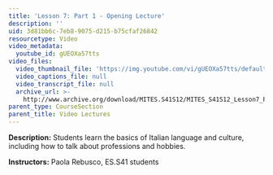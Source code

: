```yaml
---
title: 'Lesson 7: Part 1 - Opening Lecture'
description: ''
uid: 3d81bb6c-7eb8-9075-d215-b75cfaf26842
resourcetype: Video
video_metadata:
  youtube_id: gUEOXa57tts
video_files:
  video_thumbnail_file: 'https://img.youtube.com/vi/gUEOXa57tts/default.jpg'
  video_captions_file: null
  video_transcript_file: null
  archive_url: >-
    http://www.archive.org/download/MITES.S41S12/MITES_S41S12_Lesson7_Part1_300k.mp4
parent_type: CourseSection
parent_title: Video Lectures
---
```


**Description:** Students learn the basics of Italian language and culture, including how to talk about professions and hobbies.

**Instructors:** Paola Rebusco, ES.S41 students
